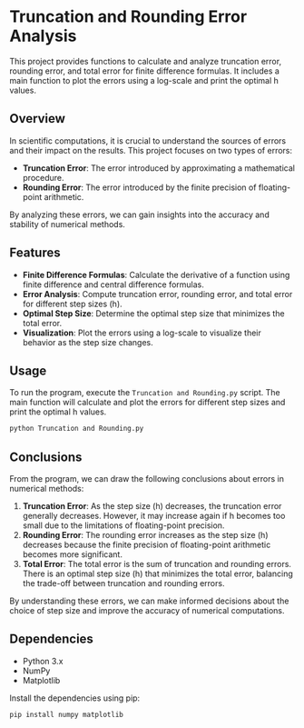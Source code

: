 # Truncation and Rounding Error Analysis

This project provides functions to calculate and analyze truncation error, rounding error, and total error for finite difference formulas. It includes a main function to plot the errors using a log-scale and print the optimal h values.

## Overview

In scientific computations, it is crucial to understand the sources of errors and their impact on the results. This project focuses on two types of errors:

- **Truncation Error**: The error introduced by approximating a mathematical procedure.
- **Rounding Error**: The error introduced by the finite precision of floating-point arithmetic.

By analyzing these errors, we can gain insights into the accuracy and stability of numerical methods.

## Features

- **Finite Difference Formulas**: Calculate the derivative of a function using finite difference and central difference formulas.
- **Error Analysis**: Compute truncation error, rounding error, and total error for different step sizes (h).
- **Optimal Step Size**: Determine the optimal step size that minimizes the total error.
- **Visualization**: Plot the errors using a log-scale to visualize their behavior as the step size changes.

## Usage

To run the program, execute the `Truncation and Rounding.py` script. The main function will calculate and plot the errors for different step sizes and print the optimal h values.

```bash
python Truncation and Rounding.py
```

## Conclusions

From the program, we can draw the following conclusions about errors in numerical methods:

1. **Truncation Error**: As the step size (h) decreases, the truncation error generally decreases. However, it may increase again if h becomes too small due to the limitations of floating-point precision.
2. **Rounding Error**: The rounding error increases as the step size (h) decreases because the finite precision of floating-point arithmetic becomes more significant.
3. **Total Error**: The total error is the sum of truncation and rounding errors. There is an optimal step size (h) that minimizes the total error, balancing the trade-off between truncation and rounding errors.

By understanding these errors, we can make informed decisions about the choice of step size and improve the accuracy of numerical computations.

## Dependencies

- Python 3.x
- NumPy
- Matplotlib

Install the dependencies using pip:

```bash
pip install numpy matplotlib
```
